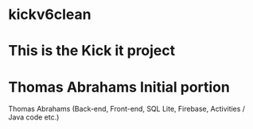 # kickv6clean
# This is the Kick it project
# Thomas Abrahams Initial portion 

Thomas Abrahams (Back-end, Front-end, SQL Lite, Firebase, Activities / Java code etc.)
